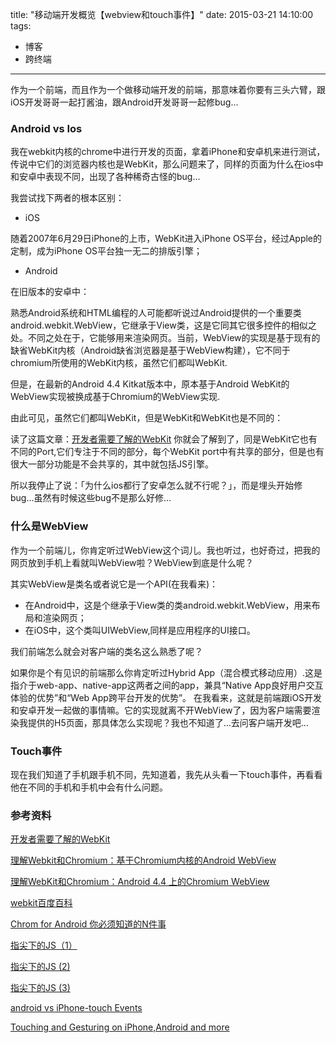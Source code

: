 title: "移动端开发概览【webview和touch事件】"
date: 2015-03-21 14:10:00
tags:
- 博客
- 跨终端
---

作为一个前端，而且作为一个做移动端开发的前端，那意味着你要有三头六臂，跟iOS开发哥哥一起打酱油，跟Android开发哥哥一起修bug...

### Android vs Ios

我在webkit内核的chrome中进行开发的页面，拿着iPhone和安卓机来进行测试，传说中它们的浏览器内核也是WebKit，那么问题来了，同样的页面为什么在ios中和安卓中表现不同，出现了各种稀奇古怪的bug...

我尝试找下两者的根本区别：

- iOS
 
随着2007年6月29日iPhone的上市，WebKit进入iPhone OS平台，经过Apple的定制，成为iPhone OS平台独一无二的排版引擎；

- Android 

在旧版本的安卓中：

熟悉Android系统和HTML编程的人可能都听说过Android提供的一个重要类android.webkit.WebView，它继承于View类，这是它同其它很多控件的相似之处。不同之处在于，它能够用来渲染网页。当前，WebView的实现是基于现有的缺省WebKit内核（Android缺省浏览器是基于WebView构建），它不同于chromium所使用的WebKit内核，虽然它们都叫WebKit.

但是，在最新的Android 4.4 Kitkat版本中，原本基于Android WebKit的WebView实现被换成基于Chromium的WebView实现.

由此可见，虽然它们都叫WebKit，但是WebKit和WebKit也是不同的：

读了这篇文章：[开发者需要了解的WebKit](http://www.infoq.com/cn/articles/webkit-for-developers) 你就会了解到了，同是WebKit它也有不同的Port,它们专注于不同的部分，每个WebKit port中有共享的部分，但是也有很大一部分功能是不会共享的，其中就包括JS引擎。

所以我停止了说：「为什么ios都行了安卓怎么就不行呢？」，而是埋头开始修bug...虽然有时候这些bug不是那么好修...

### 什么是WebView

作为一个前端儿，你肯定听过WebView这个词儿。我也听过，也好奇过，把我的网页放到手机上看就叫WebView啦？WebView到底是什么呢？

其实WebView是类名或者说它是一个API(在我看来)：

- 在Android中，这是个继承于View类的类android.webkit.WebView，用来布局和渲染网页；
- 在iOS中，这个类叫UIWebView,同样是应用程序的UI接口。

我们前端怎么就会对客户端的类名这么熟悉了呢？

如果你是个有见识的前端那么你肯定听过Hybrid App（混合模式移动应用）.这是指介于web-app、native-app这两者之间的app，兼具“Native App良好用户交互体验的优势”和“Web App跨平台开发的优势”。
在我看来，这就是前端跟iOS开发和安卓开发一起做的事情嘛。它的实现就离不开WebView了，因为客户端需要渲染我提供的H5页面，那具体怎么实现呢？我也不知道了...去问客户端开发吧...

### Touch事件

现在我们知道了手机跟手机不同，先知道着，我先从头看一下touch事件，再看看他在不同的手机和手机中会有什么问题。







### 参考资料

[开发者需要了解的WebKit](http://www.infoq.com/cn/articles/webkit-for-developers)  

[理解Webkit和Chromium：基于Chromium内核的Android WebView](http://blog.csdn.net/milado_nju/article/details/8926720)  

[理解WebKit和Chromium：Android 4.4 上的Chromium WebView](http://blog.csdn.net/milado_nju/article/details/17098399)

[webkit百度百科](http://baike.baidu.com/view/1510583.htm)  

[Chrom for Android 你必须知道的N件事](http://archives.guao.hk/posts/google-chrome-for-android-must-knows.html)  

[指尖下的JS（1）](http://www.cnblogs.com/pifoo/archive/2011/05/23/webkit-touch-event-1.html)  

[指尖下的JS (2)](http://www.cnblogs.com/pifoo/archive/2011/05/22/webkit-touch-event-2.html)  

[指尖下的JS (3)](http://www.cnblogs.com/pifoo/archive/2011/05/22/webkit-touch-event-3.html)

[android vs iPhone-touch Events](http://mattiacci.com/2010/11/18/android-vs-iphone-touch-events/)

[Touching and Gesturing on iPhone,Android and more](https://www.sitepen.com/blog/2011/12/07/touching-and-gesturing-on-iphone-android-and-more/)
